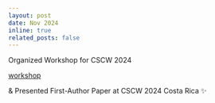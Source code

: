 ```yaml
---
layout: post
date: Nov 2024
inline: true
related_posts: false
---
```


Organized Workshop for CSCW 2024 

 <a href="https://dl.acm.org/doi/10.1145/3678884.3681829" rel="external nofollow noopener" target="_blank"> workshop </a> 

 &
Presented First-Author Paper at CSCW 2024 Costa Rica :sparkles:

